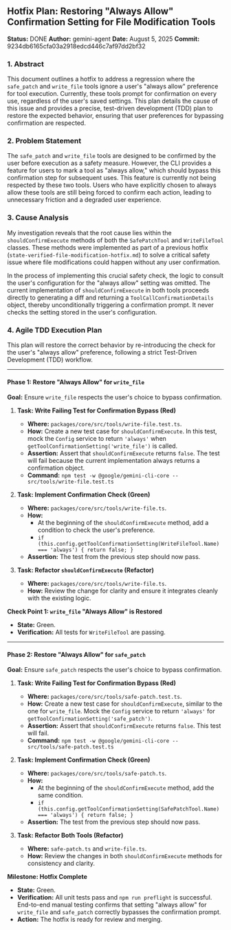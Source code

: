 ## **Hotfix Plan: Restoring "Always Allow" Confirmation Setting for File Modification Tools**

**Status:** DONE
**Author:** gemini-agent
**Date:** August 5, 2025
**Commit:** 9234db6165cfa03a2918edcd446c7af97dd2bf32

### 1. Abstract

This document outlines a hotfix to address a regression where the `safe_patch` and `write_file` tools ignore a user's "always allow" preference for tool execution. Currently, these tools prompt for confirmation on every use, regardless of the user's saved settings. This plan details the cause of this issue and provides a precise, test-driven development (TDD) plan to restore the expected behavior, ensuring that user preferences for bypassing confirmation are respected.

### 2. Problem Statement

The `safe_patch` and `write_file` tools are designed to be confirmed by the user before execution as a safety measure. However, the CLI provides a feature for users to mark a tool as "always allow," which should bypass this confirmation step for subsequent uses. This feature is currently not being respected by these two tools. Users who have explicitly chosen to always allow these tools are still being forced to confirm each action, leading to unnecessary friction and a degraded user experience.

### 3. Cause Analysis

My investigation reveals that the root cause lies within the `shouldConfirmExecute` methods of both the `SafePatchTool` and `WriteFileTool` classes. These methods were implemented as part of a previous hotfix (`state-verified-file-modification-hotfix.md`) to solve a critical safety issue where file modifications could happen without any user confirmation.

In the process of implementing this crucial safety check, the logic to consult the user's configuration for the "always allow" setting was omitted. The current implementation of `shouldConfirmExecute` in both tools proceeds directly to generating a diff and returning a `ToolCallConfirmationDetails` object, thereby unconditionally triggering a confirmation prompt. It never checks the setting stored in the user's configuration.

### 4. Agile TDD Execution Plan

This plan will restore the correct behavior by re-introducing the check for the user's "always allow" preference, following a strict Test-Driven Development (TDD) workflow.

---

#### **Phase 1: Restore "Always Allow" for `write_file`**

**Goal:** Ensure `write_file` respects the user's choice to bypass confirmation.

1.  **Task: Write Failing Test for Confirmation Bypass (Red)**
    - **Where:** `packages/core/src/tools/write-file.test.ts`.
    - **How:** Create a new test case for `shouldConfirmExecute`. In this test, mock the `Config` service to return `'always'` when `getToolConfirmationSetting('write_file')` is called.
    - **Assertion:** Assert that `shouldConfirmExecute` returns `false`. The test will fail because the current implementation always returns a confirmation object.
    - **Command:** `npm test -w @google/gemini-cli-core -- src/tools/write-file.test.ts`

2.  **Task: Implement Confirmation Check (Green)**
    - **Where:** `packages/core/src/tools/write-file.ts`.
    - **How:**
      - At the beginning of the `shouldConfirmExecute` method, add a condition to check the user's preference.
      - `if (this.config.getToolConfirmationSetting(WriteFileTool.Name) === 'always') { return false; }`
    - **Assertion:** The test from the previous step should now pass.

3.  **Task: Refactor `shouldConfirmExecute` (Refactor)**
    - **Where:** `packages/core/src/tools/write-file.ts`.
    - **How:** Review the change for clarity and ensure it integrates cleanly with the existing logic.

**Check Point 1: `write_file` "Always Allow" is Restored**

- **State:** Green.
- **Verification:** All tests for `WriteFileTool` are passing.

---

#### **Phase 2: Restore "Always Allow" for `safe_patch`**

**Goal:** Ensure `safe_patch` respects the user's choice to bypass confirmation.

1.  **Task: Write Failing Test for Confirmation Bypass (Red)**
    - **Where:** `packages/core/src/tools/safe-patch.test.ts`.
    - **How:** Create a new test case for `shouldConfirmExecute`, similar to the one for `write_file`. Mock the `Config` service to return `'always'` for `getToolConfirmationSetting('safe_patch')`.
    - **Assertion:** Assert that `shouldConfirmExecute` returns `false`. This test will fail.
    - **Command:** `npm test -w @google/gemini-cli-core -- src/tools/safe-patch.test.ts`

2.  **Task: Implement Confirmation Check (Green)**
    - **Where:** `packages/core/src/tools/safe-patch.ts`.
    - **How:**
      - At the beginning of the `shouldConfirmExecute` method, add the same condition.
      - `if (this.config.getToolConfirmationSetting(SafePatchTool.Name) === 'always') { return false; }`
    - **Assertion:** The test from the previous step should now pass.

3.  **Task: Refactor Both Tools (Refactor)**
    - **Where:** `safe-patch.ts` and `write-file.ts`.
    - **How:** Review the changes in both `shouldConfirmExecute` methods for consistency and clarity.

**Milestone: Hotfix Complete**

- **State:** Green.
- **Verification:** All unit tests pass and `npm run preflight` is successful. End-to-end manual testing confirms that setting "always allow" for `write_file` and `safe_patch` correctly bypasses the confirmation prompt.
- **Action:** The hotfix is ready for review and merging.
